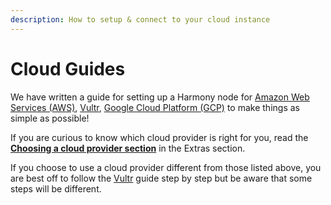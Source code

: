 ```yaml
---
description: How to setup & connect to your cloud instance
---
```


# Cloud Guides

We have written a guide for setting up a Harmony node for [Amazon Web Services \(AWS\)](https://docs.harmony.one/validators/validator/first-time-setup/cloud-setup/aws), [Vultr](https://docs.harmony.one/validators/validator/first-time-setup/cloud-setup/vultr), [Google Cloud Platform \(GCP\)](https://docs.harmony.one/validators/validator/first-time-setup/cloud-setup/google-cloud) to make things as simple as possible!

If you are curious to know which cloud provider is right for you, read the [**Choosing a cloud provider section**](https://docs.harmony.one/validators/extras/choosing-a-cloud-provider) in the Extras section.

If you choose to use a cloud provider different from those listed above, you are best off to follow the [Vultr](https://docs.harmony.one/validators/validator/first-time-setup/cloud-setup/vultr) guide step by step but be aware that some steps will be different.

